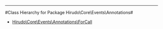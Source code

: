 - - -

#Class Hierarchy for Package Hirudo\Core\Events\Annotations#<ul>
<li><a href="https://github.com/JeyDotC/Hirudo-docs/blob/master/hirudo/core/events/annotations/forcall.html">Hirudo\Core\Events\Annotations\ForCall</a></li>
</ul>
